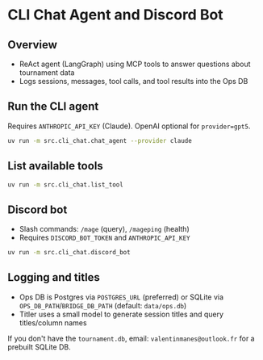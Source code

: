 # CLI Chat Agent and Discord Bot

## Overview

- ReAct agent (LangGraph) using MCP tools to answer questions about tournament data
- Logs sessions, messages, tool calls, and tool results into the Ops DB

## Run the CLI agent

Requires `ANTHROPIC_API_KEY` (Claude). OpenAI optional for `provider=gpt5`.

```bash
uv run -m src.cli_chat.chat_agent --provider claude
```

## List available tools

```bash
uv run -m src.cli_chat.list_tool
```

## Discord bot

- Slash commands: `/mage` (query), `/mageping` (health)
- Requires `DISCORD_BOT_TOKEN` and `ANTHROPIC_API_KEY`

```bash
uv run -m src.cli_chat.discord_bot
```

## Logging and titles

- Ops DB is Postgres via `POSTGRES_URL` (preferred) or SQLite via `OPS_DB_PATH`/`BRIDGE_DB_PATH` (default: `data/ops.db`)
- Titler uses a small model to generate session titles and query titles/column names

If you don't have the `tournament.db`, email: `valentinmanes@outlook.fr` for a prebuilt SQLite DB.
